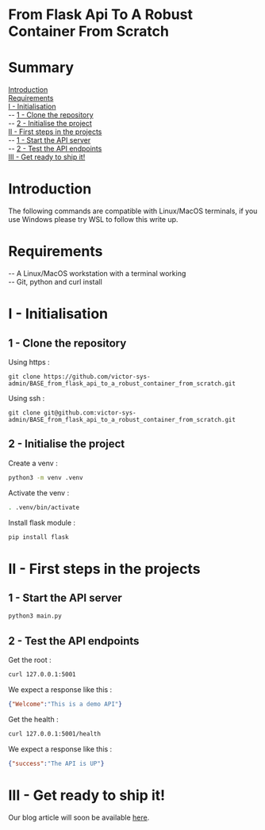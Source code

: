 # From Flask Api To A Robust Container From Scratch

# Summary

[Introduction](#introduction)<br>
[Requirements](#requirements)<br>
[I - Initialisation](#i---initialisation)<br>
-- [1 - Clone the repository](#1---clone-the-repository)<br>
-- [2 - Initialise the project](#2---initialise-the-project)<br>
[II - First steps in the projects](#ii---first-steps-in-the-projects)<br>
-- [1 - Start the API server](#1---start-the-api-server)<br>
-- [2 - Test the API endpoints](#2---test-the-api-endpoints)<br>
[III - Get ready to ship it!](#iii---get-ready-to-ship-it)

# Introduction

The following commands are compatible with Linux/MacOS terminals, if you use 
Windows please try WSL to follow this write up.

# Requirements

-- A Linux/MacOS workstation with a terminal working<br>
-- Git, python and curl install<br>

# I - Initialisation

## 1 - Clone the repository

Using https :
```
git clone https://github.com/victor-sys-admin/BASE_from_flask_api_to_a_robust_container_from_scratch.git
```

Using ssh :
```
git clone git@github.com:victor-sys-admin/BASE_from_flask_api_to_a_robust_container_from_scratch.git
```

## 2 - Initialise the project

Create a venv :
```sh
python3 -m venv .venv
```

Activate the venv :
```sh
. .venv/bin/activate
```

Install flask module :
```sh
pip install flask
```

# II - First steps in the projects

## 1 - Start the API server

```sh
python3 main.py
```

## 2 - Test the API endpoints

Get the root :
```sh
curl 127.0.0.1:5001
```

We expect a response like this :
```json
{"Welcome":"This is a demo API"}
```

Get the health :
```sh
curl 127.0.0.1:5001/health
```

We expect a response like this :
```json
{"success":"The API is UP"}
```

# III - Get ready to ship it!

Our blog article will soon be available [here](https://ultimdev.fr).
